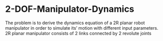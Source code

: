# 2-DOF-Manipulator-Dynamics
The problem is to derive the dynamics equation of a 2R planar robot manipulator in order to simulate its’ motion with different input parameters. 
2R planar manipulator consists of 2 links connected by 2 revolute joints
